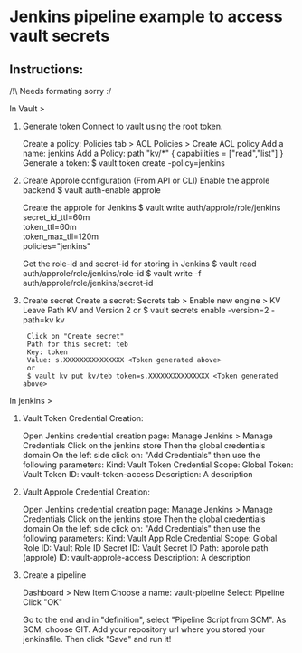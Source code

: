 Jenkins pipeline example to access vault secrets
================================================

Instructions:
-------------

/!\ Needs formating sorry :/

In Vault >

1. Generate token
	Connect to vault using the root token.
	
	Create a policy:
		Policies tab > ACL Policies > Create ACL policy
		Add a name: jenkins
		Add a Policy:
			path "kv/*" {
			  capabilities = ["read","list"]
			}
	Generate a token:
		$ vault token create -policy=jenkins

2. Create Approle configuration (From API or CLI)
	Enable the approle backend
		$ vault auth-enable approle 

	Create the approle for Jenkins
		$ vault write auth/approle/role/jenkins \
			secret_id_ttl=60m \
			token_ttl=60m \
			token_max_tll=120m \
			policies="jenkins"

	Get the role-id and secret-id for storing in Jenkins
		$ vault read auth/approle/role/jenkins/role-id
		$ vault write -f auth/approle/role/jenkins/secret-id

3. Create secret
	Create a secret:
		Secrets tab > Enable new engine > KV
		Leave Path KV and Version 2
		or
		$ vault secrets enable -version=2 -path=kv kv

		Click on "Create secret"
		Path for this secret: teb
		Key: token
		Value: s.XXXXXXXXXXXXXXX <Token generated above>
		or
		$ vault kv put kv/teb token=s.XXXXXXXXXXXXXXX <Token generated above>

In jenkins >
1. Vault Token Credential Creation:

	Open Jenkins credential creation page:
	Manage Jenkins > Manage Credentials
	Click on the jenkins store
	Then the global credentials domain
	On the left side click on: "Add Credentials"
	then use the following parameters:
	Kind: Vault Token Credential
	Scope: Global
	Token: Vault Token
	ID: vault-token-access
	Description: A description

2. Vault Approle Credential Creation:

	Open Jenkins credential creation page:
	Manage Jenkins > Manage Credentials
	Click on the jenkins store
	Then the global credentials domain
	On the left side click on: "Add Credentials"
	then use the following parameters:
	Kind: Vault App Role Credential
	Scope: Global
	Role ID: Vault Role ID
	Secret ID: Vault Secret ID
	Path: approle path (approle)
	ID: vault-approle-access
	Description: A description

3. Create a pipeline
	
	Dashboard > New Item
	Choose a name: vault-pipeline
	Select: Pipeline
	Click "OK"

	Go to the end and in "definition", select "Pipeline Script from SCM".
	As SCM, choose GIT.
	Add your repository url where you stored your jenkinsfile.
	Then click "Save" and run it!
	
